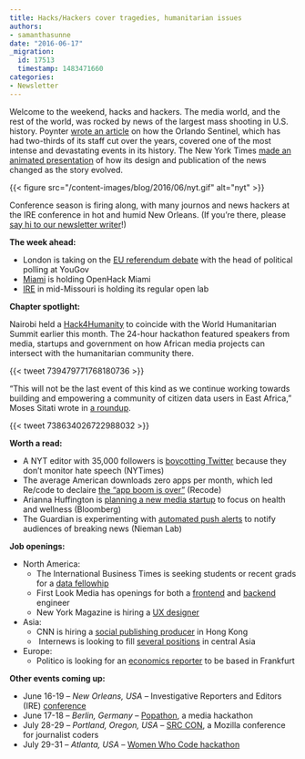 ```yaml
---
title: Hacks/Hackers cover tragedies, humanitarian issues
authors:
- samanthasunne
date: "2016-06-17"
_migration:
  id: 17513
  timestamp: 1483471660
categories:
- Newsletter
---
```


Welcome to the weekend, hacks and hackers. The media world, and the rest of the world, was rocked by news of the largest mass shooting in U.S. history. Poynter [wrote an article][1] on how the Orlando Sentinel, which has had two-thirds of its staff cut over the years, covered one of the most intense and devastating events in its history. The New York Times [made an animated presentation][2] of how its design and publication of the news changed as the story evolved.

{{< figure src="/content-images/blog/2016/06/nyt.gif" alt="nyt" >}}

Conference season is firing along, with many journos and news hackers at the IRE conference in hot and humid New Orleans. (If you&#8217;re there, please [say hi to our newsletter writer][3]!)

**The week ahead:**

  * London is taking on the [EU referendum debate][4] with the head of political polling at YouGov
  * [Miami][5] is holding OpenHack Miami
  * [IRE][6] in mid-Missouri is holding its regular open lab

**Chapter spotlight:**

Nairobi held a [Hack4Humanity][7] to coincide with the World Humanitarian Summit earlier this month. The 24-hour hackathon featured speakers from media, startups and government on how African media projects can intersect with the humanitarian community there.

{{< tweet 739479771768180736 >}}

&#8220;This will not be the last event of this kind as we continue working towards building and empowering a community of citizen data users in East Africa,&#8221; Moses Sitati wrote in [a roundup][8].

{{< tweet 738634026722988032 >}}

**Worth a read:**

  * A NYT editor with 35,000 followers is [boycotting Twitter][9] because they don&#8217;t monitor hate speech (NYTimes)
  * The average American downloads zero apps per month, which led Re/code to declaire [the &#8220;app boom is over&#8221;][10] (Recode)
  * Arianna Huffington is [planning a new media startup][11] to focus on health and wellness (Bloomberg)
  * The Guardian is experimenting with [automated push alerts][12] to notify audiences of breaking news (Nieman Lab)

**Job openings:**

  * North America: 
      * The International Business Times is seeking students or recent grads for a [data fellowhip][13]
      * First Look Media has openings for both a [frontend][14] and [backend][15] engineer
      * New York Magazine is hiring a [UX designer][16]
  * Asia: 
      * CNN is hiring a [social publishing producer][17] in Hong Kong
      *  Internews is looking to fill [several positions][18] in central Asia
  * Europe: 
      * Politico is looking for an [economics reporter][19] to be based in Frankfurt

**Other events coming up:**

  * June 16-19 &#8211; _New Orleans, USA_ &#8211; Investigative Reporters and Editors (IRE) [conference][20]
  * June 17-18 &#8211; _Berlin, Germany_ &#8211; [Popathon][21], a media hackathon
  * July 28-29 &#8211; _Portland, Oregon, USA_ &#8211; [SRC CON][22], a Mozilla conference for journalist coders
  * July 29-31 &#8211; _Atlanta, USA_ &#8211; [Women Who Code hackathon][23]

 [1]: http://www.poynter.org/2016/how-the-orlando-sentinel-with-a-third-of-the-staff-it-once-had-covered-the-countrys-deadliest-mass-shooting/416492/
 [2]: http://mobile.nytimes.com/2016/06/15/insider/this-gif-shows-the-evolution-of-a-breaking-news-story.html?referer=http://nuzzel.com/?sort=friends&when=week
 [3]: http://twitter.com/samanthasunne
 [4]: https://www.eventbrite.co.uk/e/hackshackers-london-june-meetup-tickets-25840019193
 [5]: http://www.meetup.com/Hacks-Hackers-Miami/
 [6]: http://www.meetup.com/hackshackersIRE/
 [7]: https://www.worldhumanitariansummit.org/summit/specialevents/hack4humanity
 [8]: https://medium.com/hacks-hackers-africa/humanitarian-data-can-it-make-a-real-difference-7515679125b5#.nm41q6mn9
 [9]: https://xkcd.com/327/
 [10]: http://www.recode.net/2016/6/8/11883518/app-boom-over-snapchat-uber
 [11]: http://www.bloomberg.com/news/articles/2016-06-08/arianna-huffington-plans-new-media-startup
 [12]: http://www.niemanlab.org/2016/06/the-guardian-is-experimenting-with-interactive-auto-updating-push-alerts-to-cover-big-stories/
 [13]: https://gist.github.com/CarlaAstudillo/c37729be6a23041aefa94c130e340261
 [14]: https://boards.greenhouse.io/firstlookmedia/jobs/151235%20class=#.V2ClfJMrLVp
 [15]: https://boards.greenhouse.io/firstlookmedia/jobs/153899%20class=#.V2ClMpMrLVp
 [16]: http://nymag.com/newyork/jobs/#dir-ux
 [17]: http://jobsatturner.com/hk/hong-kong/editorial/jobid10220450-social-publishing-producer-jobs
 [18]: http://ijnet.org/en/opportunities/internews-seeks-journalists-central-asia
 [19]: https://www.journalism.co.uk/media-jobs/european-economics-correspondent/s75/a643650/
 [20]: http://ire.org/conferences/ire-2016
 [21]: http://popathon.org/berlin/
 [22]: http://srccon.org/
 [23]: http://www.wwcodehackathon.com/